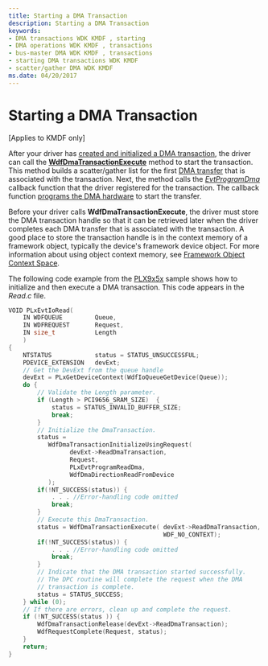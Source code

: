 ```yaml
---
title: Starting a DMA Transaction
description: Starting a DMA Transaction
keywords:
- DMA transactions WDK KMDF , starting
- DMA operations WDK KMDF , transactions
- bus-master DMA WDK KMDF , transactions
- starting DMA transactions WDK KMDF
- scatter/gather DMA WDK KMDF
ms.date: 04/20/2017
---
```


# Starting a DMA Transaction


\[Applies to KMDF only\]




After your driver has [created and initialized a DMA transaction](creating-and-initializing-a-dma-transaction.md), the driver can call the [**WdfDmaTransactionExecute**](/windows-hardware/drivers/ddi/wdfdmatransaction/nf-wdfdmatransaction-wdfdmatransactionexecute) method to start the transaction. This method builds a scatter/gather list for the first [DMA transfer](dma-transactions-and-dma-transfers.md) that is associated with the transaction. Next, the method calls the [*EvtProgramDma*](/windows-hardware/drivers/ddi/wdfdmatransaction/nc-wdfdmatransaction-evt_wdf_program_dma) callback function that the driver registered for the transaction. The callback function [programs the DMA hardware](programming-dma-hardware.md) to start the transfer.

Before your driver calls **WdfDmaTransactionExecute**, the driver must store the DMA transaction handle so that it can be retrieved later when the driver completes each DMA transfer that is associated with the transaction. A good place to store the transaction handle is in the context memory of a framework object, typically the device's framework device object. For more information about using object context memory, see [Framework Object Context Space](framework-object-context-space.md).

The following code example from the [PLX9x5x](/samples/browse/) sample shows how to initialize and then execute a DMA transaction. This code appears in the *Read.c* file.

```cpp
VOID PLxEvtIoRead(
    IN WDFQUEUE         Queue,
    IN WDFREQUEST       Request,
    IN size_t           Length
    )
{
    NTSTATUS            status = STATUS_UNSUCCESSFUL;
    PDEVICE_EXTENSION   devExt;
    // Get the DevExt from the queue handle
    devExt = PLxGetDeviceContext(WdfIoQueueGetDevice(Queue));
    do {
        // Validate the Length parameter.
        if (Length > PCI9656_SRAM_SIZE)  {
            status = STATUS_INVALID_BUFFER_SIZE;
            break;
        }
        // Initialize the DmaTransaction.
        status = 
           WdfDmaTransactionInitializeUsingRequest(
                 devExt->ReadDmaTransaction,
                 Request, 
                 PLxEvtProgramReadDma, 
                 WdfDmaDirectionReadFromDevice 
           );
        if(!NT_SUCCESS(status)) {
            . . . //Error-handling code omitted
            break; 
        }
        // Execute this DmaTransaction.
        status = WdfDmaTransactionExecute( devExt->ReadDmaTransaction, 
                                           WDF_NO_CONTEXT);
        if(!NT_SUCCESS(status)) {
            . . . //Error-handling code omitted
            break; 
        }
        // Indicate that the DMA transaction started successfully.
        // The DPC routine will complete the request when the DMA
        // transaction is complete.
        status = STATUS_SUCCESS;
    } while (0);
    // If there are errors, clean up and complete the request.
    if (!NT_SUCCESS(status )) {
        WdfDmaTransactionRelease(devExt->ReadDmaTransaction); 
        WdfRequestComplete(Request, status);
    }
    return;
}
```
